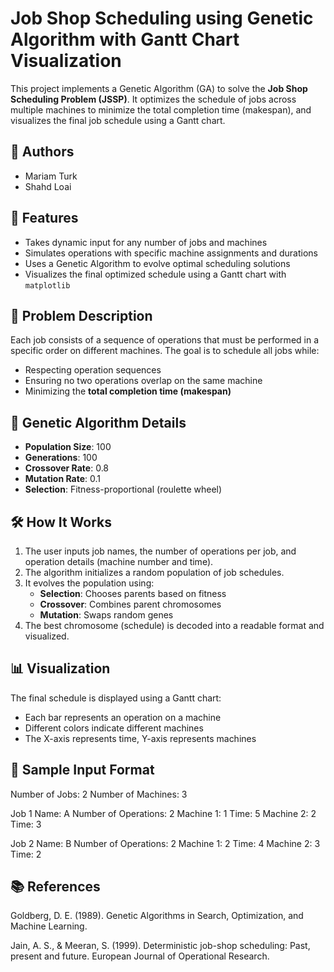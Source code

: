 # Job Shop Scheduling using Genetic Algorithm with Gantt Chart Visualization

This project implements a Genetic Algorithm (GA) to solve the **Job Shop Scheduling Problem (JSSP)**. It optimizes the schedule of jobs across multiple machines to minimize the total completion time (makespan), and visualizes the final job schedule using a Gantt chart.

## 👥 Authors
- Mariam Turk  
- Shahd Loai 

## 🚀 Features
- Takes dynamic input for any number of jobs and machines
- Simulates operations with specific machine assignments and durations
- Uses a Genetic Algorithm to evolve optimal scheduling solutions
- Visualizes the final optimized schedule using a Gantt chart with `matplotlib`

## 📌 Problem Description
Each job consists of a sequence of operations that must be performed in a specific order on different machines. The goal is to schedule all jobs while:
- Respecting operation sequences
- Ensuring no two operations overlap on the same machine
- Minimizing the **total completion time (makespan)**

## 🔬 Genetic Algorithm Details
- **Population Size**: 100
- **Generations**: 100
- **Crossover Rate**: 0.8
- **Mutation Rate**: 0.1
- **Selection**: Fitness-proportional (roulette wheel)

## 🛠️ How It Works
1. The user inputs job names, the number of operations per job, and operation details (machine number and time).
2. The algorithm initializes a random population of job schedules.
3. It evolves the population using:
   - **Selection**: Chooses parents based on fitness
   - **Crossover**: Combines parent chromosomes
   - **Mutation**: Swaps random genes
4. The best chromosome (schedule) is decoded into a readable format and visualized.

## 📊 Visualization

The final schedule is displayed using a Gantt chart:
- Each bar represents an operation on a machine
- Different colors indicate different machines
- The X-axis represents time, Y-axis represents machines

## 🧪 Sample Input Format
Number of Jobs: 2
Number of Machines: 3

Job 1 Name: A
Number of Operations: 2
Machine 1: 1
Time: 5
Machine 2: 2
Time: 3

Job 2 Name: B
Number of Operations: 2
Machine 1: 2
Time: 4
Machine 2: 3
Time: 2

## 📚 References
Goldberg, D. E. (1989). Genetic Algorithms in Search, Optimization, and Machine Learning.

Jain, A. S., & Meeran, S. (1999). Deterministic job-shop scheduling: Past, present and future. European Journal of Operational Research.

